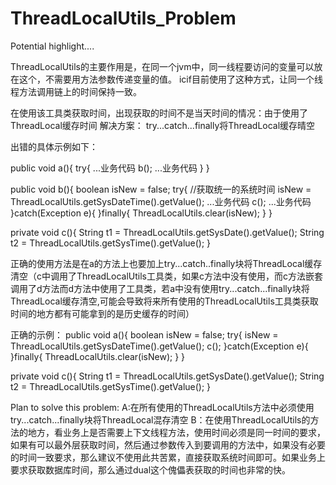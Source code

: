 # ThreadLocalUtils_Problem
Potential highlight....

ThreadLocalUtils的主要作用是，在同一个jvm中，同一线程要访问的变量可以放在这个，不需要用方法参数传递变量的值。
icif目前使用了这种方式，让同一个线程方法调用链上的时间保持一致。

在使用该工具类获取时间，出现获取的时间不是当天时间的情况：由于使用了ThreadLocal缓存时间
解决方案：
try...catch...finally将ThreadLocal缓存晴空

出错的具体示例如下：

public void a(){
try{
   ...业务代码
   b();
   ...业务代码
  }
}

public void b(){
  boolean isNew = false;
  try{
      //获取统一的系统时间
      isNew = ThreadLocalUtils.getSysDateTime().getValue();
      ...业务代码
      c();
      ...业务代码
  }catch(Exception e){
  }finally{
    ThreadLocalUtils.clear(isNew);
  }
}

private void c(){
    String t1 = ThreadLocalUtils.getSysDate().getValue();
    String t2 = ThreadLocalUtils.getSysTime().getValue();
}

正确的使用方法是在a的方法上也要加上try...catch..finally块将ThreadLocal缓存清空（c中调用了ThreadLocalUtils工具类，如果c方法中没有使用，而c方法嵌套调用了d方法而d方法中使用了工具类，若a中没有使用try...catch...finally块将ThreadLocal缓存清空,可能会导致将来所有使用的ThreadLocalUtils工具类获取时间的地方都有可能拿到的是历史缓存的时间）

正确的示例：
public void a(){
   boolean isNew = false;
   try{
      isNew = ThreadLocalUtils.getSysDateTime().getValue();
      c();
   }catch(Exception e){
   }finally{
      ThreadLocalUtils.clear(isNew);
   }
}

private void c(){
    String t1 = ThreadLocalUtils.getSysDate().getValue();
    String t2 = ThreadLocalUtils.getSysTime().getValue();
}

Plan to solve this problem:
A:在所有使用的ThreadLocalUtils方法中必须使用try...catch...finally块将ThreadLocal混存清空
B：在使用ThreadLocalUtils的方法的地方，看业务上是否需要上下文线程方法，使用时间必须是同一时间的要求，如果有可以最外层获取时间，然后通过参数传入到要调用的方法中，如果没有必要的时间一致要求，那么建议不使用此共苦累，直接获取系统时间即可。如果业务上要求获取数据库时间，那么通过dual这个傀儡表获取的时间也非常的快。
